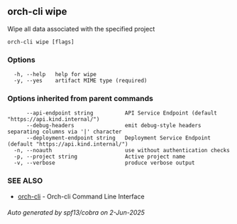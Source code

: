 ## orch-cli wipe

Wipe all data associated with the specified project

```
orch-cli wipe [flags]
```

### Options

```
  -h, --help   help for wipe
  -y, --yes    artifact MIME type (required)
```

### Options inherited from parent commands

```
      --api-endpoint string          API Service Endpoint (default "https://api.kind.internal/")
      --debug-headers                emit debug-style headers separating columns via '|' character
      --deployment-endpoint string   Deployment Service Endpoint (default "https://api.kind.internal/")
  -n, --noauth                       use without authentication checks
  -p, --project string               Active project name
  -v, --verbose                      produce verbose output
```

### SEE ALSO

* [orch-cli](orch-cli.md)	 - Orch-cli Command Line Interface

###### Auto generated by spf13/cobra on 2-Jun-2025
